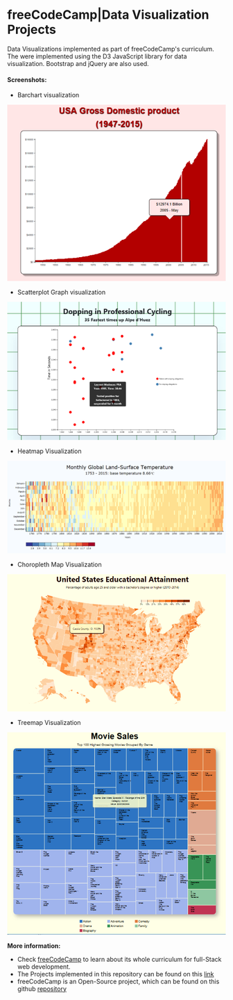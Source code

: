 # freeCodeCamp|Data Visualization Projects 
Data Visualizations implemented as part of freeCodeCamp's curriculum. The were implemented using the D3 JavaScript library for data visualization. Bootstrap and jQuery are also used. 

#### Screenshots:

- Barchart visualization
<p align="center">
  <img src="https://github.com/MalvinaPap/FCC-Data_Visualization_Projects/blob/master/screenshots/barchart.PNG" alt="barchart"/>
</p>


- Scatterplot Graph visualization

![scatterplot](https://github.com/MalvinaPap/FCC-Data_Visualization_Projects/blob/master/screenshots/scatterplot.PNG)

- Heatmap Visualization

![heatmap](https://github.com/MalvinaPap/FCC-Data_Visualization_Projects/blob/master/screenshots/heatmap.PNG)

- Choropleth Map Visualization

![choropleth](https://github.com/MalvinaPap/FCC-Data_Visualization_Projects/blob/master/screenshots/choropleth.PNG)


- Treemap Visualization

![treemap](https://github.com/MalvinaPap/FCC-Data_Visualization_Projects/blob/master/screenshots/treemap.PNG)


**More information:**
* Check [freeCodeCamp](https://www.freecodecamp.org) to learn about its whole curriculum for full-Stack web development.
* The Projects implemented in this repository can be found on this [link](https://learn.freecodecamp.org/data-visualization/data-visualization-projects)
* freeCodeCamp is an Open-Source project, which can be found on this github [repository](https://github.com/freeCodeCamp/freeCodeCamp)
